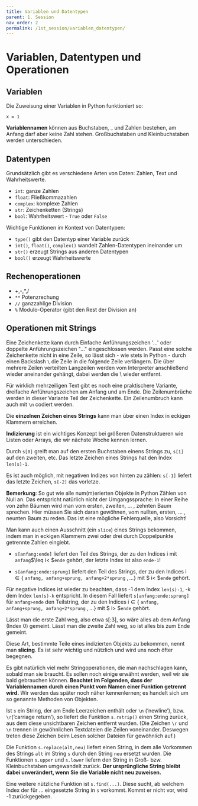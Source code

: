 ```yaml
---
title: Variablen und Datentypen
parent: 1. Session
nav_order: 2
permalink: /1st_session/variablen_datentypen/
---
```


# Variablen, Datentypen und Operationen

## Variablen

Die Zuweisung einer Variablen in Python funktioniert so:

```
x = 1
```

**Variablennamen** können aus Buchstaben, \_ und Zahlen bestehen, am Anfang darf aber keine Zahl stehen. Großbuchstaben und Kleinbuchstaben werden unterschieden.


## Datentypen

Grundsätzlich gibt es verschiedene Arten von Daten: Zahlen, Text und Wahrheitswerte.

* `int`: ganze Zahlen
* `float`: Fließkommazahlen
* `complex`: komplexe Zahlen
* `str`: Zeichenketten (Strings)
* `bool`: Wahrheitswert - `True` oder `False`  

Wichtige Funktionen im Kontext von Datentypen:

* `type()` gibt den Datentyp einer Variable zurück
* `int()`, `float()`, `complex()` wandelt Zahlen-Datentypen ineinander um
* `str()` erzeugt Strings aus anderen Datentypen
* `bool()` erzeugt Wahrheitswerte

## Rechenoperationen

*  +,-,\*,/
* `**` Potenzrechung
* `//` ganzzahlige Division
* `%` Modulo-Operator (gibt den Rest der Division an)

## Operationen mit Strings

Eine Zeichenkette kann durch Einfache Anführungszeichen '...' oder doppelte Anführungszeichen "..." eingeschlossen werden. Passt eine solche Zeichenkette nicht in eine Zeile, so lässt sich - wie stets in Python - durch einen Backslash `\` die Zeile in die folgende Zeile verlängern. Die über mehrere Zeilen verteilten Langzeilen werden vom Interpreter anschließend wieder aneinander gehängt, dabei werden die \ wieder entfernt.

Für wirklich mehrzeiligen Text gibt es noch eine praktischere Variante, dreifache Anführungszeichen am Anfang und am Ende. Die Zeilenumbrüche werden in dieser Variante Teil der Zeichenkette. Ein Zeilenumbruch kann auch mit `\n` codiert werden.


Die **einzelnen Zeichen eines Strings** kann man über einen Index in eckigen Klammern erreichen.

**Indizierung** ist ein wichtiges Konzept bei größeren Datenstruktueren wie Listen oder Arrays, die wir nächste Woche kennen lernen.

Durch `s[0]` greift man auf den ersten Buchstaben einens Strings zu, `s[1]` auf den zweiten, etc.  Das letzte Zeichen eines Strings hat den Index `len(s)-1`.

Es ist auch möglich, mit negativen Indizes von hinten zu zählen: `s[-1]` liefert das letzte Zeichen, `s[-2]` das vorletze.

**Bemerkung**: So gut wie alle num(m)erierten Objekte in Python Zählen von Null an. Das entspricht natürlich nicht der Umgangssprache: In einer Reihe von zehn Bäumen wird man vom ersten, zweiten, ... , zehnten Baum sprechen.  Hier müssen Sie sich daran gewöhnen, vom nullten, ersten,  ... , neunten Baum zu reden.  Das ist eine mögliche Fehlerquelle, also Vorsicht!

Man kann auch einen Ausschnitt (ein `slice`) eines Strings bekommen, indem man in eckigen Klammern zwei oder drei durch Doppelpunkte getrennte Zahlen eingiebt.

- `s[anfang:ende]`  liefert den Teil des Strings, der zu den Indices i mit `anfang`$\leq i< $`ende` gehört, der letzte Index ist also `ende-1`!

- `s[anfang:ende:sprung]` liefert den Teil des Strings, der zu den Indices
i$\in\{$ `anfang, anfang+sprung, anfang+2*sprung` $,\ldots\}$ mit $ i< $`ende` gehört.

Für negative Indices ist wieder zu beachten, dass -1 dem Index `len(s)-1`, -k dem Index `len(s)-k` entspricht. In diesem Fall liefert `s[anfang:ende:sprung]`  für `anfang>ende` den Teilstring, der zu den Indices i$\in\{$ `anfang, anfang+sprung, anfang+2*sprung` $,\ldots\}$ mit $ i> $`ende` gehört.


Lässt man die erste Zahl weg, also etwa s[:3], so wäre alles ab dem Anfang (Index 0) gemeint. Lässt man die zweite
Zahl weg, so ist alles bis zum Ende gemeint.

Diese Art, bestimmte Teile eines indizierten Objekts zu bekommen, nennt man **slicing**.  Es ist sehr wichtig und nützlich und wird uns noch öfter begegnen.

Es gibt natürlich viel mehr Stringoperationen, die man nachschlagen kann, sobald man sie braucht. Es sollen noch einige erwähnt werden, weil wir sie bald gebrauchen können. **Beachtet im Folgenden, dass der Variablennamen durch einen Punkt vom Namen einer Funktion getrennt wird.** Wir werden das später noch näher kennenlernen; es handelt sich um so genannte Methoden von Objekten.

Ist `s` ein String, der am Ende Leerzeichen enthält oder `\n` (’newline’), bzw. `\r`(’carriage return’), so liefert die Funktion `s.rstrip()` einen String zurück, aus dem diese unsichtbaren Zeichen entfernt wurden. (Die Zeichen `\r` und `\n` trennen in gewöhnlichen Textdateien die Zeilen voneinander. Deswegen treten diese Zeichen beim Lesen solcher Dateien für gewöhnlich auf.)

Die Funktion `s.replace(alt,neu)` liefert einen String, in dem alle Vorkommen des Strings `alt` im String `s` durch den String `neu` ersetzt wurden. Die Funktionen `s.upper` und `s.lower` liefern den String in Groß- bzw. Kleinbuchstaben umgewandelt zurück. **Der ursprüngliche String bleibt dabei unverändert, wenn Sie die Variable nicht neu zuweisen.**

Eine weitere nützliche Funktion ist `s.find(...)`.  Diese sucht, ab welchem Index der für ... eingesetzte String
in `s` vorkommt. Kommt er nicht vor, wird -1 zurückgegeben.
